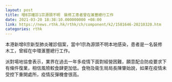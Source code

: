 ```yaml
---
layout: post
title: 增8宗確診1宗源頭不明　裝修工患者曾在滙豐總行工作
date: 2021-03-20 18:38:10.000000000 +08:00
link: https://news.rthk.hk/rthk/ch/component/k2/1581646-20210320.htm
categories: rthk
---
```


本港新增8宗新型肺炎確診個案，當中1宗為源頭不明本地感染，患者是一名裝修木工，曾經在中環滙豐總行工作。

派對場地協會表示，業界在過去一年多疫情下面對經營困難，願意配合防疫要求下有條件復業，相信風險較食肆更加低。食物及衞生局局長陳肇始說，如果在疫情未受控下重開處所，疫情反彈機會很高。
